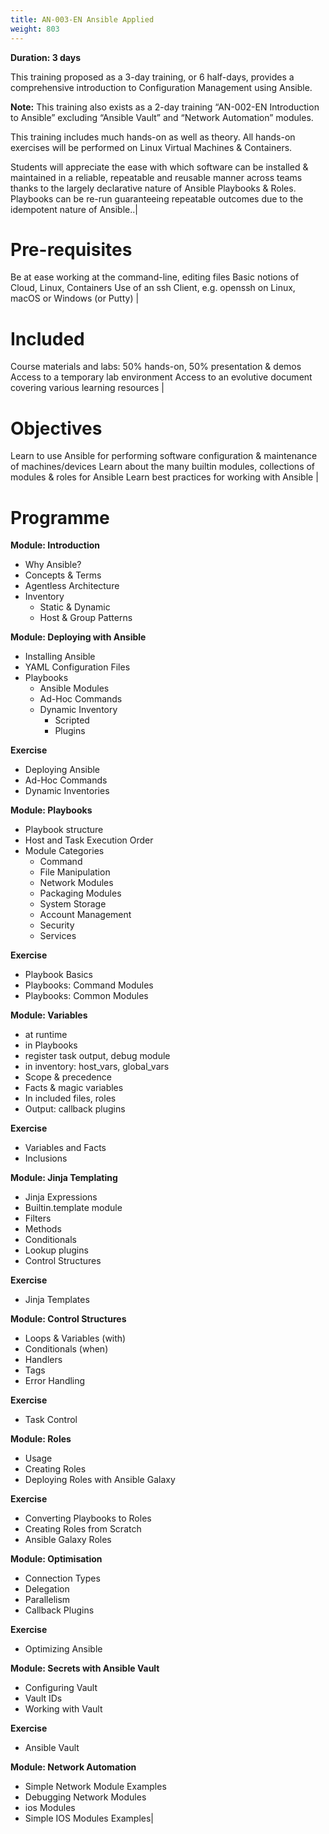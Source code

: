 ```yaml
---
title: AN-003-EN Ansible Applied
weight: 803
---
```

**Duration: 3 days**

This training proposed as a 3-day training, or 6 half-days, provides a comprehensive introduction to Configuration Management using Ansible.


**Note:** This training also exists as a 2-day training “AN-002-EN Introduction to Ansible” excluding “Ansible Vault” and “Network Automation” modules.


This training includes much hands-on as well as theory.
All hands-on exercises will be performed on Linux Virtual Machines & Containers.


Students will appreciate the ease with which software can be installed & maintained in a reliable, repeatable and reusable manner across teams thanks to the largely declarative nature of Ansible Playbooks & Roles.   Playbooks can be re-run guaranteeing repeatable outcomes due to the idempotent nature of Ansible..|

# Pre-requisites

Be at ease working at the command-line, editing files
Basic notions of Cloud, Linux, Containers
Use of an ssh Client, e.g. openssh on Linux, macOS or Windows (or Putty)
|

# Included

Course materials and labs: 50% hands-on, 50% presentation & demos
Access to a temporary lab environment
Access to an evolutive document covering various learning resources
|

# Objectives

Learn to use Ansible for performing software configuration & maintenance of machines/devices
Learn about the many builtin modules, collections of modules & roles for Ansible
Learn best practices for working with Ansible
|


# Programme



**Module: Introduction**

- Why Ansible?
- Concepts & Terms
- Agentless Architecture
- Inventory
  - Static & Dynamic
  - Host & Group Patterns


**Module: Deploying with Ansible**

- Installing Ansible
- YAML Configuration Files
- Playbooks
  - Ansible Modules
  - Ad-Hoc Commands
  - Dynamic Inventory
    - Scripted
    - Plugins


**Exercise**

- Deploying Ansible
- Ad-Hoc Commands
- Dynamic Inventories


**Module: Playbooks**

- Playbook structure
- Host and Task Execution Order
- Module Categories
  - Command
  - File Manipulation
  - Network Modules
  - Packaging Modules
  - System Storage
  - Account Management
  - Security
  - Services


**Exercise**

- Playbook Basics
- Playbooks: Command Modules
- Playbooks: Common Modules


**Module: Variables**

- at runtime
- in Playbooks
- register task output, debug module
- in inventory: host_vars, global_vars
- Scope & precedence
- Facts & magic variables
- In included files, roles
- Output: callback plugins


**Exercise**

- Variables and Facts
- Inclusions


**Module: Jinja Templating**

- Jinja Expressions
- Builtin.template module
- Filters
- Methods
- Conditionals
- Lookup plugins
- Control Structures


**Exercise**

- Jinja Templates


**Module: Control Structures**

- Loops & Variables (with)
- Conditionals (when)
- Handlers
- Tags
- Error Handling


**Exercise**

- Task Control


**Module: Roles**

- Usage
- Creating Roles
- Deploying Roles with Ansible Galaxy


**Exercise**

- Converting Playbooks to Roles
- Creating Roles from Scratch
- Ansible Galaxy Roles


**Module: Optimisation**

- Connection Types
- Delegation
- Parallelism
- Callback Plugins


**Exercise**

- Optimizing Ansible


**Module: Secrets with Ansible Vault**

- Configuring Vault
- Vault IDs
- Working with Vault


**Exercise**

- Ansible Vault


**Module: Network Automation**

- Simple Network Module Examples
- Debugging Network Modules
- ios Modules
- Simple IOS Modules Examples|


